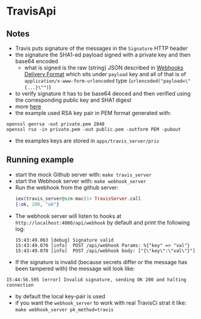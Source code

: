# TravisApi

## Notes

* Travis puts signature of the messages in the `Signature` HTTP header
* the signature the SHA1-ed payload signed with a private key and then base64 encoded 
    * what is signed is the raw (string) JSON described in 
      [Webhooks Delivery Format](https://docs.travis-ci.com/user/notifications/#webhooks-delivery-format) which sits under `payload` key and all of that
      is of `application/x-www-form-urlencoded` type (`urlencoded("payload=\"{...}\"")`)
* to verify signature it has to be base64 deoced and then verified using the corresponding public key and SHA1 digest
* more [here](https://docs.travis-ci.com/user/notifications/#verifying-webhook-requests)
* the example used RSA key pair in PEM format generated with:

```shell
openssl genrsa -out private.pem 2048
openssl rsa -in private.pem -out public.pem -outform PEM -pubout
```
* the examples keys are stored in `apps/travis_server/priv`

## Running example

* start the mock Github server with:
`make travis_server`
* start the Webhook server with:
`make webhook_server`
* Run the webhook from the github server:
    ```elixir
    iex(travis_server@szm-mac)1> TravisServer.call
    {:ok, 200, "ok"}
     ```
* The webhook server will listen to hooks at `http://localhost:4000/api/webhook` by default and print the following log:
    ```
    15:43:49.063 [debug] Signature valid
    15:43:49.070 [info]  POST /api/webhook Params: %{"key" => "val"}
    15:43:49.070 [info]  POST /api/webhook body: ["{\"key\":\"val\"}"]
    ```
* If the signature is invalid (because secrets differ or the message has been tampered with) the message will look like:
```
15:44:56.595 [error] Invalid signature, sending OK 200 and halting connection
```

* by default the local key-pair is used
* if you want the `webhook_server` to work with real TravisCi strat it like:
    `make webhook_server pk_method=travis`